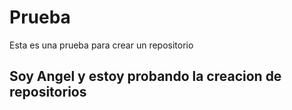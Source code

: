 # Prueba
Esta es una prueba para crear un repositorio
## Soy Angel y estoy probando la creacion de repositorios
